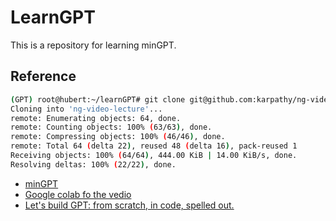 # LearnGPT

This is a repository for learning minGPT.

## Reference

```bash
(GPT) root@hubert:~/learnGPT# git clone git@github.com:karpathy/ng-video-lecture.git
Cloning into 'ng-video-lecture'...
remote: Enumerating objects: 64, done.
remote: Counting objects: 100% (63/63), done.
remote: Compressing objects: 100% (46/46), done.
remote: Total 64 (delta 22), reused 48 (delta 16), pack-reused 1
Receiving objects: 100% (64/64), 444.00 KiB | 14.00 KiB/s, done.
Resolving deltas: 100% (22/22), done.
```

- [minGPT](https://github.com/karpathy/minGPT)
- [Google colab fo the vedio](https://colab.research.google.com/drive/1JMLa53HDuA-i7ZBmqV7ZnA3c_fvtXnx-?usp=sharing)
- [Let's build GPT: from scratch, in code, spelled out.](https://www.youtube.com/watch?v=kCc8FmEb1nY)